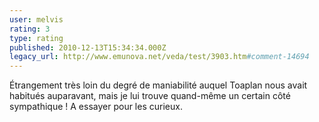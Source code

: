 ```yaml
---
user: melvis
rating: 3
type: rating
published: 2010-12-13T15:34:34.000Z
legacy_url: http://www.emunova.net/veda/test/3903.htm#comment-14694
---
```

Étrangement très loin du degré de maniabilité auquel Toaplan nous avait habitués auparavant, mais je lui trouve quand-même un certain côté sympathique ! A essayer pour les curieux.